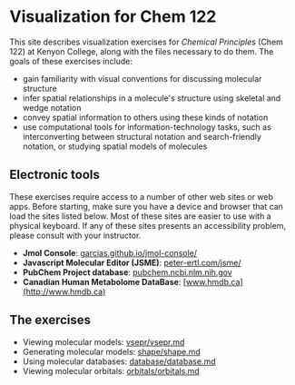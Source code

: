 # Visualization for Chem 122

This site describes visualization exercises for *Chemical Principles* (Chem 122) at Kenyon College, along with the files necessary to do them. The goals of these exercises include:

  - gain familiarity with visual conventions for discussing molecular structure 
  - infer spatial relationships in a molecule's structure using skeletal and wedge notation
  - convey spatial information to others using these kinds of notation
  - use computational tools for information-technology tasks, such as interconverting between structural notation and search-friendly notation, or studying spatial models of molecules

## Electronic tools

These exercises require access to a number of other web sites or web apps. Before starting, make sure you have a device and browser that can load the sites listed below. Most of these sites are easier to use with a physical keyboard. If any of these sites presents an accessibility problem, please consult with your instructor. 

  - **Jmol Console**: [garcias.github.io/jmol-console/](https://garcias.github.io/jmol-console/)
  - **Javascript Molecular Editor (JSME)**: [peter-ertl.com/jsme/](http://peter-ertl.com/jsme/)
  - **PubChem Project database**: [pubchem.ncbi.nlm.nih.gov](https://pubchem.ncbi.nlm.nih.gov)
  - **Canadian Human Metabolome DataBase**: [www.hmdb.ca](http://www.hmdb.ca)


## The exercises

- Viewing molecular models: [vsepr/vsepr.md](vsepr/vsepr.md)
- Generating molecular models: [shape/shape.md](shape/shape.md)
- Using molecular databases: [database/database.md](database/database.md)
- Viewing molecular orbitals: [orbitals/orbitals.md](orbitals/orbitals.md)

